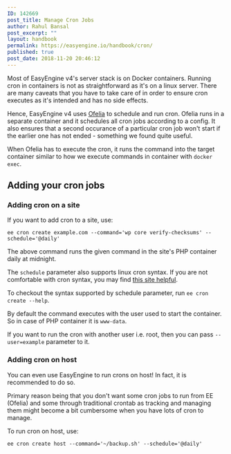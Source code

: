 ```yaml
---
ID: 142669
post_title: Manage Cron Jobs
author: Rahul Bansal
post_excerpt: ""
layout: handbook
permalink: https://easyengine.io/handbook/cron/
published: true
post_date: 2018-11-20 20:46:12
---
```

<!-- wp:paragraph -->
<p>Most of EasyEngine v4's server stack is on Docker containers. Running cron in containers is not as straightforward as it's on a linux server. There are many caveats that you have to take care of in order to ensure cron executes as it's intended and has no side effects.</p>
<!-- /wp:paragraph -->

<!-- wp:paragraph -->
<p>Hence, EasyEngine v4 uses <a href="https://github.com/mcuadros/ofelia">Ofelia</a> to schedule and run cron. Ofelia runs in a separate container and it schedules all cron jobs according to a config. It also ensures that a second occurance of a particular cron job won't start if the earlier one has not ended - something we found quite useful. </p>
<!-- /wp:paragraph -->

<!-- wp:paragraph -->
<p>When Ofelia has to execute the cron, it runs the command into the target container similar to how we execute commands in container with <code>docker exec</code>.</p>
<!-- /wp:paragraph -->

<!-- wp:heading -->
<h2>Adding your cron jobs</h2>
<!-- /wp:heading -->

<!-- wp:heading {"level":3} -->
<h3>Adding cron on a site</h3>
<!-- /wp:heading -->

<!-- wp:paragraph -->
<p>If you want to add cron to a site, use:</p>
<!-- /wp:paragraph -->

<!-- wp:code -->
<pre class="wp-block-code"><code>ee cron create example.com --command='wp core verify-checksums' --schedule='@daily'</code></pre>
<!-- /wp:code -->

<!-- wp:paragraph -->
<p>The above command runs the given command in the site's PHP container daily at midnight.</p>
<!-- /wp:paragraph -->

<!-- wp:paragraph -->
<p>The <code>schedule</code> parameter also supports linux cron syntax. If you are not comfortable with cron syntax, you may find <a href="https://crontab.guru/">this site helpful</a>.</p>
<!-- /wp:paragraph -->

<!-- wp:paragraph -->
<p>To checkout the syntax supported by schedule parameter, run <code>ee cron create --help</code>.</p>
<!-- /wp:paragraph -->

<!-- wp:paragraph -->
<p>By default the command executes with the user used to start the container. So in case of PHP container it is <code>www-data</code>. </p>
<!-- /wp:paragraph -->

<!-- wp:paragraph -->
<p>If you want to run the cron with another user i.e. root, then you can pass <code>--user=example</code> parameter to it.</p>
<!-- /wp:paragraph -->

<!-- wp:heading {"level":3} -->
<h3>Adding cron on host </h3>
<!-- /wp:heading -->

<!-- wp:paragraph -->
<p>You can even use EasyEngine to run crons on host! In fact, it is recommended to do so. </p>
<!-- /wp:paragraph -->

<!-- wp:paragraph -->
<p>Primary reason being that you don't want some cron jobs to run from EE (Ofelia) and some through traditional crontab as tracking and managing them might become a bit cumbersome when you have lots of cron to manage.</p>
<!-- /wp:paragraph -->

<!-- wp:paragraph -->
<p>To run cron on host, use:</p>
<!-- /wp:paragraph -->

<!-- wp:code -->
<pre class="wp-block-code"><code>ee cron create host --command='~/backup.sh' --schedule='@daily'</code></pre>
<!-- /wp:code -->